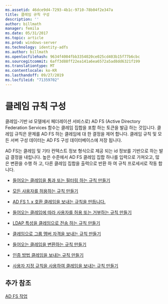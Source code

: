 ```yaml
---
ms.assetid: 46dce9d4-7293-4b1c-9710-78b04f2e347a
title: 클레임 규칙 구성
description: ''
author: billmath
manager: femila
ms.date: 05/31/2017
ms.topic: article
ms.prod: windows-server
ms.technology: identity-adfs
ms.author: billmath
ms.openlocfilehash: 9634f4004fbb3354020ce025cd403b15f77b6cbc
ms.sourcegitcommit: 6aff3d88ff22ea141a6ea6572a5ad8dd6321f199
ms.translationtype: MT
ms.contentlocale: ko-KR
ms.lasthandoff: 09/27/2019
ms.locfileid: "71359702"
---
```

# <a name="configuring-claim-rules"></a>클레임 규칙 구성

클레임\-기반 id 모델에서 페더레이션 서비스로\) AD FS \(Active Directory Federation Services 함수는 클레임 집합을 포함 하는 토큰을 발급 하는 것입니다. 클레임 규칙은 문제를 AD FS 하는 클레임에 대 한 결정을 제어 합니다. 클레임 규칙 및 모든 서버 구성 데이터는 AD FS 구성 데이터베이스에 저장 됩니다.  
  
AD FS는 클레임 및 기타 컨텍스트 정보 형식으로 제공 되는 id 정보를 기반으로 하는 발급 결정을 내립니다. 높은 수준에서 AD FS 클레임 집합 하나를 입력으로 가져오고, 많은 변환을 수행 하 고, 다른 클레임 집합을 출력으로 반환 하 여 규칙 프로세서로 작동 합니다.  
  
-   [들어오는 클레임을 통과 또는 필터링 하는 규칙 만들기](../../ad-fs/operations/Create-a-Rule-to-Pass-Through-or-Filter-an-Incoming-Claim.md)  
  
-   [모든 사용자를 허용하는 규칙 만들기](../../ad-fs/operations/Create-a-Rule-to-Permit-All-Users.md)  

-   [AD FS 1. x 호환 클레임을 보내는 규칙을 만듭니다.](../../ad-fs/operations/Create-a-Rule-to-Send-an-AD-FS-1x-Compatible-Claim.md)
  
-   [들어오는 클레임에 따라 사용자를 허용 또는 거부하는 규칙 만들기](../../ad-fs/operations/Create-a-Rule-to-Permit-or-Deny-Users-Based-on-an-Incoming-Claim.md)  
  
-   [LDAP 특성을 클레임으로 전송 하는 규칙 만들기](../../ad-fs/operations/Create-a-Rule-to-Send-LDAP-Attributes-as-Claims.md)  
  
-   [클레임으로 그룹 멤버 자격을 보내는 규칙 만들기](../../ad-fs/operations/Create-a-Rule-to-Send-Group-Membership-as-a-Claim.md)  
  
-   [들어오는 클레임을 변환하는 규칙 만들기](../../ad-fs/operations/Create-a-Rule-to-Transform-an-Incoming-Claim.md)  
  
-   [인증 방법 클레임을 보내는 규칙 만들기](../../ad-fs/operations/Create-a-Rule-to-Send-an-Authentication-Method-Claim.md)  
  
-   [사용자 지정 규칙을 사용하여 클레임을 보내는 규칙 만들기](../../ad-fs/operations/Create-a-Rule-to-Send-Claims-Using-a-Custom-Rule.md)  

## <a name="additional-references"></a>추가 참조  

[AD FS 작업](../../ad-fs/AD-FS-2016-Operations.md)

